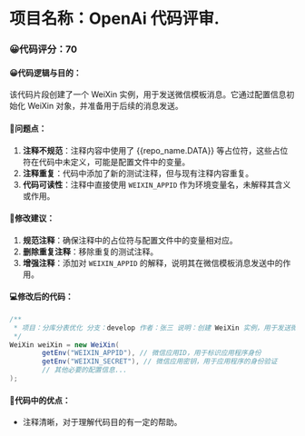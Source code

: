 # 项目名称：OpenAi 代码评审.
### 😀代码评分：70
#### 😀代码逻辑与目的：
该代码片段创建了一个 WeiXin 实例，用于发送微信模板消息。它通过配置信息初始化 WeiXin 对象，并准备用于后续的消息发送。

#### 🤔问题点：
1. **注释不规范**：注释内容中使用了 {{repo_name.DATA}} 等占位符，这些占位符在代码中未定义，可能是配置文件中的变量。
2. **注释重复**：代码中添加了新的测试注释，但与现有注释内容重复。
3. **代码可读性**：注释中直接使用 `WEIXIN_APPID` 作为环境变量名，未解释其含义或作用。

#### 🎯修改建议：
1. **规范注释**：确保注释中的占位符与配置文件中的变量相对应。
2. **删除重复注释**：移除重复的测试注释。
3. **增强注释**：添加对 `WEIXIN_APPID` 的解释，说明其在微信模板消息发送中的作用。

#### 💻修改后的代码：
```java
/**
 * 项目：分库分表优化 分支：develop 作者：张三 说明：创建 WeiXin 实例，用于发送微信模板消息
 */
WeiXin weiXin = new WeiXin(
        getEnv("WEIXIN_APPID"), // 微信应用ID，用于标识应用程序身份
        getEnv("WEIXIN_SECRET"), // 微信应用密钥，用于应用程序的身份验证
        // 其他必要的配置信息...
);
```

#### 🌟代码中的优点：
- 注释清晰，对于理解代码目的有一定的帮助。